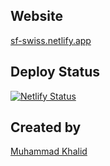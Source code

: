 ## Website
[sf-swiss.netlify.app](https://sf-swiss.netlify.app/)

## Deploy Status
[![Netlify Status](https://api.netlify.com/api/v1/badges/130baabc-9ee5-40ad-98d7-0a226cfea46f/deploy-status)](https://app.netlify.com/sites/sf-swiss/deploys)

## Created by
[Muhammad Khalid](https://muhammadkhalid.xyz/)